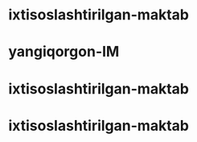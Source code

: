 # ixtisoslashtirilgan-maktab
# yangiqorgon-IM
# ixtisoslashtirilgan-maktab
# ixtisoslashtirilgan-maktab
